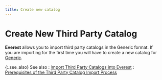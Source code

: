 ```yaml
---
title: Create new catalog
---
```


# Create New Third Party Catalog


**Everest** allows you to import  third party catalogs in the Generic format. If you are importing for the  first time you will have to create a new catalog for [Generic]({{site.utl_baseurl}}/item-management/importing-3rd-catalogs/import-generic-catalog/create_new_generic_catalog.html).


{:.see_also}
See also
: <font style="color: #008000;" color="#008000"><a href="{{site.utl_baseurl}}/item-management/importing-3rd-catalogs/import_third_party_catalogs_into_everest.html">Import 
 Third Party Catalogs into Everest</a></font>
: [Prerequisites  of the Third Party Catalog Import Process]({{site.utl_baseurl}}/item-management/importing-3rd-catalogs/prerequisites_of_the_third_party_catalog_import_process.html)
